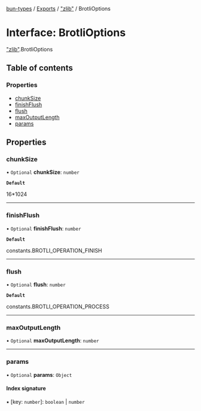 [bun-types](https://oven-sh.github.io/bun-types/README.md) / [Exports](https://oven-sh.github.io/bun-types/modules.md) / ["zlib"](https://oven-sh.github.io/bun-types/modules/zlib_.md) / BrotliOptions

# Interface: BrotliOptions

["zlib"](https://oven-sh.github.io/bun-types/modules/zlib_.md).BrotliOptions

## Table of contents

### Properties

- [chunkSize](https://oven-sh.github.io/bun-types/interfaces/zlib_.BrotliOptions.md#chunksize)
- [finishFlush](https://oven-sh.github.io/bun-types/interfaces/zlib_.BrotliOptions.md#finishflush)
- [flush](https://oven-sh.github.io/bun-types/interfaces/zlib_.BrotliOptions.md#flush)
- [maxOutputLength](https://oven-sh.github.io/bun-types/interfaces/zlib_.BrotliOptions.md#maxoutputlength)
- [params](https://oven-sh.github.io/bun-types/interfaces/zlib_.BrotliOptions.md#params)

## Properties

### chunkSize

• `Optional` **chunkSize**: `number`

**`Default`**

16*1024

___

### finishFlush

• `Optional` **finishFlush**: `number`

**`Default`**

constants.BROTLI_OPERATION_FINISH

___

### flush

• `Optional` **flush**: `number`

**`Default`**

constants.BROTLI_OPERATION_PROCESS

___

### maxOutputLength

• `Optional` **maxOutputLength**: `number`

___

### params

• `Optional` **params**: `Object`

#### Index signature

▪ [key: `number`]: `boolean` \| `number`
